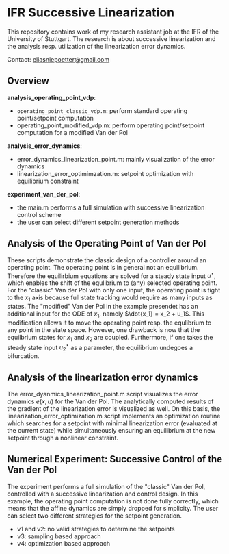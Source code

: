 # IFR Successive Linearization
This repository contains work of my research assistant job at the IFR of the University of Stuttgart. The research is about successive linearization and the analysis resp. utilization
of the linearization error dynamics.

Contact: eliasniepoetter@gmail.com

## Overview
**analysis_operating_point_vdp**:
- `operating_point_classic_vdp.m`: perform standard operating point/setpoint computation
- operating_point_modified_vdp.m: perform operating point/setpoint computation for a modified Van der Pol

**analysis_error_dynamics**:
- error_dynamics_linearization_point.m: mainly visualization of the error dynamics
- linearization_error_optimimzation.m: setpoint optimization with equilibrium constraint

**experiment_van_der_pol**:
- the main.m performs a full simulation with successive linearization control scheme
- the user can select different setpoint generation methods

## Analysis of the Operating Point of Van der Pol
These scripts demonstrate the classic design of a controller around an operating point.
The operating point is in general not an equilibrium. Therefore the equilirbium equations are
solved for a steady state input $u^{\star}$, which enables the shift of the equlibrium to (any) selected
operating point. For the "classic" Van der Pol with only one input, the operating point
is tight to the $x_1$ axis because full state tracking would require as many inputs as states.
The "modified" Van der Pol in the example presendet has an additional input for the ODE of 
$x_1$, namely $\dot{x_1} = x_2 + u_1$. This modification allows it to move the operating point
resp. the equlibrium to any point in the state space. However, one drawback is now that the equilbrium
states for $x_1$ and $x_2$ are coupled. Furthermore, if one takes the steady state input $u_{2}^{\star}$ as 
a parameter, the equilibrium undegoes a bifurcation.

## Analysis of the linearization error dynamics
The error_dyanmics_linearization_point.m script visualizes the error dynamics $e(x,u)$ for the Van der Pol.
The analytically computed results of the gradient of the linearization error is visualized as well.
On this basis, the linearization_error_optimization.m script implements an optimization routine
which searches for a setpoint with minimal linearization error (evaluated at the current state) while 
simultaneously ensuring an equilibrium at the new setpoint through a nonlinear constraint.

## Numerical Experiment: Successive Control of the Van der Pol 
The experiment performs a full simulation of the "classic" Van der Pol, controlled with a successive linearization and control
design. In this example, the operating point computation is not done fully correctly, which means that the affine dynamics
are simply dropped for simplicity. The user can select two different strategies for the setpoint generation.
- v1 and v2: no valid strategies to determine the setpoints
- v3: sampling based approach
- v4: optimization based approach










